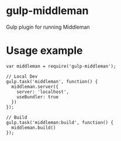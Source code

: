 gulp-middleman
==============

Gulp plugin for running Middleman

# Usage example

```
var middleman = require('gulp-middleman');

// Local Dev
gulp.task('middleman', function() {
  middleman.server({ 
    server: 'localhost',
    useBundler: true
  })
});

// Build
gulp.task('middleman:build', function() {
  middleman.build()
});
```
